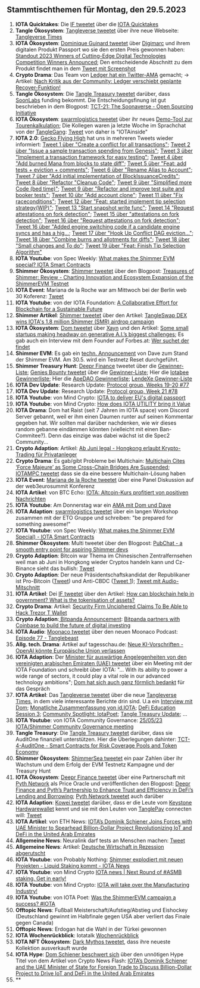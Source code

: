 ## Stammtischthemen für Montag, den 29.5.2023

1. **IOTA Quicktakes**: Die [IF tweetet](https://twitter.com/iota/status/1660571282583220227?s=20) über die [IOTA Quicktakes]()
2. **Tangle Ökosystem**: [Tangleverse tweetet](https://twitter.com/TangleverseWeb/status/1660695316193067009?s=20) über ihre neue Webseite: [Tangleverse Times](https://www.times.tangleverse.io/)
3. **IOTA Ökosystem**: [Dominique Guinard tweetet](https://twitter.com/domguinard/status/1660729779409113093?s=20) über [Digimarc](https://twitter.com/digimarc) und ihrem digitalen Produkt Passport wo sie den ersten Preis gewonnen haben: [Standout 2023 Winners of Cutting-Edge Digital Technologies Competition Winners Announced](https://web.aimglobal.org/news/NewsArticleDisplay.aspx?articleid=137); Den entscheidende Abschnitt zu dem Produkt findet man in dem [Tweet mit Screenshot](https://twitter.com/Vrom14286662/status/1660715128096956441?s=20)
4. **Crypto Drama**: Das Team von [Ledger hat ein Twitter-AMA](https://twitter.com/Ledger/status/1660663904765190144?s=20) gemacht; -> Artikel: [Nach Kritik aus der Community: Ledger verschiebt geplante Recover-Funktion!](https://www.blocktrainer.de/ledger-verschiebt-recover-funktion/)
5. **Tangle Ökosystem**: Die [Tangle Treasury tweetet](https://twitter.com/TangleTreasury/status/1660701189632315395?s=20) darüber, dass [SoonLabs](https://twitter.com/soon_labs) funding bekommt. Die Entscheidungsfinung ist gut beschrieben in dem Blogpost: [TCT-21: The Soonaverse - Open Sourcing Initiative](https://hackmd.io/@turIC_28RG6k6PG4qdRL8A/HkLYzR_Hh)
6. **IOTA Ökosystem**: [swarmlogistics tweetet](https://twitter.com/SwarmLogistics/status/1660689250378031106?s=20) über ihr neues [Demo-Tool zur Tourenkalkulation](https://swarmlogistics.de/tourenkalkulation); Die Kollegen waren ja letzte Woche im Sprachchat von der [TangleGang](https://twitter.com/GangTangleTalk): [Tweet](https://twitter.com/GangTangleTalk/status/1660912261202952195?s=20) von daher is "IOTAinside"
7. **IOTA 2.0**: [Gecko Flying High](https://twitter.com/GeckoFlyingHigh) hat uns in mehreren Tweets wieder informiert: [Tweet 1 über "Create a conflict for all transactions"](https://twitter.com/GeckoFlyingHigh/status/1660730068371648512?s=20); [Tweet 2 über "Issue a sample transaction spending from Genesis"](https://twitter.com/GeckoFlyingHigh/status/1660727907831128064?s=20); [Tweet 3 über "Implement a transaction framework for easy testing"](https://twitter.com/GeckoFlyingHigh/status/1660895160354615296?s=20); [Tweet 4 über "Add burned Mana from blocks to state diff"](https://twitter.com/GeckoFlyingHigh/status/1660896514972209152?s=20); [Tweet 5 über "Feat: add tests + eviction + comments"](https://twitter.com/GeckoFlyingHigh/status/1660898810061811714?s=20); [Tweet 6 über "Rename Alias to Account"](https://twitter.com/GeckoFlyingHigh/status/1660897407713021952?s=20); [Tweet 7 über "Add initial implementation of BlockIssuanceCredits"](https://twitter.com/GeckoFlyingHigh/status/1660896514972209152?s=20); [Tweet 8 über "Refactor "Cleanup Code"](https://twitter.com/GeckoFlyingHigh/status/1661146138534350849?s=20); [Tweet 9 über "Simplified more Code (bed time)"](https://twitter.com/GeckoFlyingHigh/status/1661208207912738816?s=20); [Tweet 9 über "Refactor and improve test suite and booker tests"](https://twitter.com/GeckoFlyingHigh/status/1661333371564490757?s=20); [Tweet 10 übr "Add account clone"](https://twitter.com/GeckoFlyingHigh/status/1661332209956003842?s=20); [Tweet 11 über "Fix raceconditions"](https://twitter.com/GeckoFlyingHigh/status/1661334697740476416?s=20); [Tweet 12 über "Feat: started implement tip selection strategy(WIP)"](https://twitter.com/GeckoFlyingHigh/status/1661536028770054146?s=20); [Tweet 13 "Start snapshot write func"](https://twitter.com/GeckoFlyingHigh/status/1661699723202531330?s=20); [Tweet 14 "Request attestations on fork detection"](https://github.com/iotaledger/iota-core/commit/971708febaa0ba76a35958b22cfcefce73d8d256); [Tweet 15 über "attestations on fork detection"](https://twitter.com/GeckoFlyingHigh/status/1661700892519968770?s=20); [Tweet 16 über "Request attestations on fork detection"](https://twitter.com/GeckoFlyingHigh/status/1661700892519968770?s=20); [Tweet 16 über "Added engine switching code if a candidate engine syncs and has a hig…](https://twitter.com/GeckoFlyingHigh/status/1661703783578243074?s=20); [Tweet 17 über "Hook Up Conflict DAG eviction..."](https://twitter.com/GeckoFlyingHigh/status/1661840630392438784?s=20); [Tweet 18 über "Combine burns and allotments for diffs"](https://twitter.com/GeckoFlyingHigh/status/1661841942572068864?s=20); [Tweet 18 über "Small changes and To do"](https://twitter.com/GeckoFlyingHigh/status/1661844074360635392?s=20); [Tweet 19 über "Feat:  Finish Tip Selection Algorithm"](https://twitter.com/GeckoFlyingHigh/status/1661845400591138816?s=20)
8. **IOTA Youtube**: von Spec Weekly: [What makes the Shimmer EVM special? IOTA Smart Contracts](https://youtu.be/t_ui-mSQlyc)
9. **Shimmer Ökosystem**: [Shimmer tweetet](https://twitter.com/shimmernet) über den Blogpost: [Treasures of Shimmer: Review - Charting Innovation and Ecosystem Expansion of the ShimmerEVM Testnet](https://blog.iota.org/treasures-of-shimmer-review/)
10. **IOTA Event**: Mariana de la Roche war am Mittwoch bei der Berlin web 30 Koferenz: [Tweet](https://twitter.com/ber_chain/status/1661005839141072896?s=20)
11. **IOTA Youtube**: von der IOTA Foundation: [A Collaborative Effort for Blockchain for a Sustainable Future](https://www.youtube.com/watch?v=I10Ut5iZb78)
12. **Shimmer Artikel**: [Shimmer tweetet](https://twitter.com/shimmernet/status/1661010714105094148?s=20) über den Artikel: [TangleSwap DEX wins IOTA's 1.8 million Shimmer (SMR) airdrop campaign](https://www.investorsobserver.com/news/qm-news/5662578858566340)
13. **IOTA Ökosystem**: [Dom tweetet](https://twitter.com/DomSchiener/status/1661267665942454272?s=20) über [Xayn](https://de.xayn.com/) und den Artikel: [Some small startups making headway on generative A.I.’s biggest challenges](https://fortune.com/2023/05/23/small-startups-making-headway-on-generative-a-i-s-biggest-challenges-xayn-aligned-ai-eye-on-ai/); Es gab auch ein Interview mit dem Founder auf Forbes.at: [Wer suchet der findet](https://www.forbes.at/artikel/wer-suchet-der-findet.html)
14. **Shimmer EVM**: Es gab ein [techn. Announcement](https://twitter.com/Vrom14286662/status/1661059235789127719?s=20) von Dave zum Stand der Shimmer EVM. Am 30.5. wird ein Testnetz Reset durchgeführt.
15. **Shimmer Treasury Hunt**: [Deepr Finance](https://twitter.com/DeeprFinance/status/1661105008853524497?s=20) tweetet über die [Gewinner-Liste](https://docs.google.com/spreadsheets/d/1pW4ivbprUD02AGGw_0D5SPHTFmS4GoBnghgRXEiixO8/edit?usp=sharing); [Genies Bounty tweetet](https://twitter.com/Genies_Bounty/status/1661367510380212226?s=20) über die [Gewinner-Liste](https://docs.google.com/spreadsheets/d/1TbOPFPd1f4lD8TKw-3cQsuSU-TiB89bv2trCJCq-_Ic/edit?usp=sharing); Hier die [Iotabee Gewinnerliste](https://docs.google.com/spreadsheets/d/1Kvq-DM43LeuAYoWYaEpWgYqjkFWZQRsDkmJzFVYBrE8/edit?usp=sharing); Hier die [ApeDAO Gewinnerliste](https://docs.google.com/spreadsheets/d/11KoirvcFRU1-rANkEd_7pYjhvtEXYMmfYIjCxghSRYs/edit?usp=sharing); [LendeXe Gewinner-Liste](https://twitter.com/LendeXeFinance/status/1661609698787721218?s=20)
16. **IOTA Dev Update**: Research Update: [Protocol group, Weeks 19-20 #77](https://github.com/iotaledger/research-updates/discussions/77)
17. **IOTA Dev Update**: Research Update: [Protocol group, Week 21 #78](https://github.com/iotaledger/research-updates/discussions/78)
18. **IOTA Youtube**: von Mind Crypto: [IOTA to deliver EU's digital passport](https://youtu.be/GXOynPzNJaY)
19. **IOTA Youtube**: von Mind Crypto: [How does IOTA UTILITY bring it Value](https://youtu.be/AcUHILikQrM)
20. **IOTA Drama**: Dom hat Raist (seit 7 Jahren im IOTA space) vom Discord Server gebannt, weil er ihm einen Daumen runter auf seinen Kommentar gegeben hat. Wir sollten mal darüber nachdenken, wie wir dieses random gebanne eindämmen könnten (vielleicht mit einen Ban-Commitee?). Denn das einzige was dabei wächst ist die Spec2 Community...
21. **Crypto Adaption**: Artikel: [Ab Juni legal - Hongkong erlaubt Krypto-Trading für Privatanleger](https://www.btc-echo.de/schlagzeilen/hongkong-krypto-trading-fuer-privatanleger-ab-juni-erlaubt-164960/)
22. **Crypto Drama**: Es gab/gibt Probleme bei Multichain: [Multichain Cites ‘Force Majeure’ as Some Cross-Chain Bridges Are Suspended](https://unchainedcrypto.com/multichain-cites-force-majeure-as-some-cross-chain-bridges-are-suspended/); [IOTAMPC tweetet](https://twitter.com/iotampc/status/1661569943610232837?s=20) dass sie da eine bessere Multichain-Lösung haben
23. **IOTA Event**: [Mariana de la Roche tweetet](https://twitter.com/Marianadlrw/status/1661396316671311873?s=20) über eine Panel Diskussion auf der web3eurosummit Konferenz
24. **IOTA Artikel**: von BTC Echo: [IOTA: Altcoin-Kurs profitiert von positiven Nachrichten](https://www.btc-echo.de/news/iota-altcoin-kurs-profitiert-von-positiven-nachrichten-164998/)
25. **IOTA Youtube**: Am Donnerstag war ein [AMA mit Dom und Dave](https://youtu.be/AcUHILikQrM)
26. **IOTA Adaption**: [swarmlogistics tweetet](https://twitter.com/SwarmLogistics/status/1661460410132733952?s=20) über ein langen Workshop zusammen mit der ETO Gruppe und schreiben: "be prepared for something awesome!"
27. **IOTA Youtube**: von Spec Weekly: [What makes the Shimmer EVM Special) -  IOTA Smart Contracts](https://youtu.be/t_ui-mSQlyc)
28. **Shimmer Ökosystem**: Multi tweetet über den Blogpost: [PubChat - a smooth entry point for aspiring Shimmer devs](https://multifolio.medium.com/pubchat-a-smooth-entry-point-for-aspiring-shimmer-devs-23648aa33b31)
29. **Crypto Adaption**: Bitcoin war Thema im Chinesischen Zentralfernsehen weil man ab Juni in Hongkong wieder Cryptos handeln kann und Cz-Binance sieht das bullish: [Tweet](https://twitter.com/cz_binance/status/1661391542504902664?s=20)
30. **Crypto Adaption**: Der neue Präsidentschaftskandidat der Republikaner ist Pro-Bitcoin ([Tweet](https://twitter.com/coinbureau/status/1661596129916510208?s=20)) und Anti-CBDC ([Tweet 1](https://twitter.com/WatcherGuru/status/1661515995876392960?s=20)); [Tweet mit Audio-Mitschnitt](https://twitter.com/saylor/status/1661705647715414016?s=20)
31. **IOTA Artikel**: Dei [IF tweetet](https://twitter.com/iota/status/1661643270131269632?s=20) über den Artikel: [How can blockchain help in government? What is the tokenisation of assets?](https://apolitical.co/solution-articles/en/how-can-blockchain-help-in-government)
32. **Crypto Drama**: Artikel: [Security Firm Unciphered Claims To Be Able to Hack Trezor T Wallet](https://unchainedcrypto.com/security-firm-unciphered-claims-be-able-to-hack-trezor-t-wallet/)
33. **Crypto Adaption**:[ Bitpanda Announcement](https://twitter.com/Bitpanda/status/1661655930101022721?s=20): [Bitpanda partners with Coinbase to build the future of digital investing](https://blog.bitpanda.com/en/bitpanda-partners-coinbase-build-future-digital-investing)
34. **IOTA Audio**: [Moonaco tweetet](https://twitter.com/MoonacoPodcast/status/1661672163810635777?s=20) über den neuen Moonaco Podcast: [Episode 77 - Tanglebeast](https://open.spotify.com/episode/2AOou5SMRa4RqDeOj5bQ4X?si=YYBgi5hbQcyG6XoJpamdjA)
35. **Allg. tech. Drama**: Artikel auf tagesschau.de: [Neue KI-Vorschriften - OpenAI könnte Europäische Union verlassen](https://www.tagesschau.de/wirtschaft/unternehmen/openai-eu-100.html)
36. **IOTA Adaption**: Der [Minister für auswärtige Angelegenheiten von den vereinigten arabischen Emiraten (UAE) tweetet](https://twitter.com/ThaniAlZeyoudi/status/1661722508352012288?s=20) über ein Meeting mit der IOTA Foundation und schreibt über IOTA: "... With its ability to power a wide range of sectors, it could play a vital role in our advanced technology ambitions"; [Dom hat sich auch ganz förmlich bedankt](https://twitter.com/DomSchiener/status/1661726999256395778?s=20) für das Gespräch
37. **IOTA Artikel**: Das [Tangleverse tweetet](https://twitter.com/TangleverseWeb/status/1661732422873153538?s=20) über die neue [Tangleverse Times](https://www.times.tangleverse.io/a-pirates-life-for-me/), in dem viele interessante Berichte drin sind. U.a ein [Interview mit Dom](https://www.times.tangleverse.io/a-pirates-life-for-me/#%F0%9F%A7%91-meet-the-ifdominik-schiener); [Monatliche Zusammenfassung von id.IOTA](https://www.times.tangleverse.io/a-pirates-life-for-me/#%F0%9F%A7%91%E2%80%8D%F0%9F%92%BB-monthly-technical-progress-update); [DeFi Education Session 3](https://www.times.tangleverse.io/a-pirates-life-for-me/#%F0%9F%93%96-defi-education-session-3); [Community Spotlight: IotaPoet](https://www.times.tangleverse.io/a-pirates-life-for-me/#%F0%9F%92%A1-community-spotlight-iotapoet); [Tangle Treasury Update](https://www.times.tangleverse.io/a-pirates-life-for-me/#%F0%9F%86%95-tangle-treasury-update); ...
38. **IOTA Youtube**: von IOTA Community Governance: [25/05/23 IOTA/Shimmer Community Governance meeting](https://www.youtube.com/watch?v=3eizPtAb1jc)
39. **Tangle Treasury**: Die [Tangle Treasury tweetet](https://twitter.com/TangleTreasury/status/1661830690395258881?s=20) darüber, dass sie AuditOne finanziell unterstützen. Hier die Überlegungen dahinter: [TCT-4-AuditOne - Smart Contracts for Risk Coverage Pools and Token Economy](https://hackmd.io/@turIC_28RG6k6PG4qdRL8A/SyxIHIYr2)
40. **Shimmer Ökosystem**: [ShimmerSea tweetet](https://twitter.com/ShimmerSeaDEX/status/1661973384593285121?s=20) ein paar Zahlen über ihr Wachstum und dem Erfolg der EVM Testnetz Kampagne und der Treasury Hunt
41. **IOTA Ökosystem**: [Deepr Finance tweetet](https://twitter.com/DeeprFinance/status/1661744325099921408?s=20) über eine Partnerschaft mit [Pyth Network](https://twitter.com/PythNetwork) als Price Oracle und veröffentlichen den Blogpost: [Deepr Finance and Pyth’s Partnership to Enhance Trust and Efficiency in DeFi’s Lending and Borrowing](https://medium.com/@Deepr.Finance/deepr-finance-and-pyths-partnership-to-enhance-trust-and-efficiency-in-defi-s-lending-and-54246da6d495); [Pyth Network tweetet](https://twitter.com/PythNetwork/status/1661761657809547265?s=20) auch darüber 
42. **IOTA Adaption**: [Kowei tweetet](https://twitter.com/kowei1995/status/1661763228731609088?s=20) darüber, dass er die Leute vom [Keystone Hardwarewallet](https://twitter.com/KeystoneWallet) kennt und sie mit den Leuten von [TanglePay](https://twitter.com/tanglepaycom) connecten will: [Tweet](https://twitter.com/kowei1995/status/1661782597356355584?s=20)
43. **IOTA Artikel**: von ETH News: [IOTA’s Dominik Schiener Joins Forces with UAE Minister to Spearhead Billion-Dollar Project Revolutionizing IoT and DeFi in the United Arab Emirates](https://www.ethnews.com/iotas-dominik-schiener-joins-forces-with-uae-minister-to-spearhead-billion-dollar-project-revolutionizing-iot-and-defi-in-the-united-arab-emirates/)
44. **Allgemeine News**: Neuralink darf tests an Menschen machen: [Tweet](https://twitter.com/neuralink/status/1661857379460468736?s=20)
45. **Allgemeine News**: Artikel: [Deutsche Wirtschaft in Rezession abgerutscht](https://www.tagesschau.de/wirtschaft/konjunktur/destatis-rezession-deutschland-100.html)
46. **IOTA Youtube**: von Probably Nothing: [Shimmer explodiert mit neuen Projekten - Liquid Staking kommt - IOTA News](https://www.youtube.com/watch?v=6iqjZenW7TQ)
47. **IOTA Youtube**: von Mind Crypto [IOTA news | Next Round of #ASMB staking. Get in early!](https://www.youtube.com/watch?v=oE0BunXhNKo)
48. **IOTA Youtube**: von Mind Crypto: [IOTA will take over the Manufacturing Industry!](https://www.youtube.com/watch?v=OYvcZ44r5ZM)
49. **IOTA Youtube**: von IOTA Poet: [Was the ShimmerEVM campaign a success? #IOTA](https://www.youtube.com/watch?v=LDNcLMnIgug)
50. **Offtopic News**: Fußball Meisterschaft/Aufstieg/Abstieg und Eishockey (Deutschland gewinnt im Halbfinale gegen USA aber verliert das Finale gegen Canada)
51. **Offtopic News**: Erdogan hat die Wahl in der Türkei gewonnen
52. **IOTA Wochenrückblick**: Iotatalk [Wochenrückblick](https://www.iota-talk.com/index.php?article/292-wochenr%C3%BCckblick-vom-21-bis-27-mai-2023/)
53. **IOTA NFT Ökosystem**: [Dark Mythos tweetet](https://twitter.com/DarkMythosIOTA/status/1663055012329668608?s=20), dass ihre neueste Kollektion ausverkauft wurde
54. **IOTA Hype**: [Dom Schiener beschwert sich](https://twitter.com/DomSchiener/status/1662840956771524611?s=20) über den unnötigen Hype Titel von dem Artikel von Crypto News Flash: [IOTA’s Dominik Schiener and the UAE Minister of State for Foreign Trade to Discuss Billion-Dollar Project to Drive IoT and DeFi in the United Arab Emirates](https://www.crypto-news-flash.com/iotas-dominik-schiener-and-the-uae-minister-of-state-for-foreign-trade-to-discuss-billion-dollar-project-to-drive-iot-and-defi-in-the-united-arab-emirates/)
55. **
